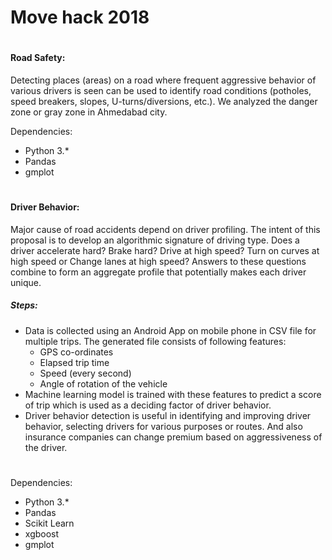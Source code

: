 # Move hack 2018
#
#### Road Safety:
Detecting places (areas) on a road where frequent aggressive behavior of various drivers is seen can be used to identify road conditions (potholes, speed breakers, slopes, U-turns/diversions, etc.).
We analyzed the danger zone or gray zone in Ahmedabad city.

Dependencies:
  - Python 3.*
  - Pandas
  - gmplot

#
#
#### Driver Behavior:
Major cause of road accidents depend on driver profiling. The intent of this proposal is to develop an algorithmic signature of driving type. Does a driver accelerate hard? Brake hard? Drive at high speed? Turn on curves at high speed or Change lanes at high speed? Answers to these questions combine to form an aggregate profile that potentially makes each driver unique.
##### Steps:
  - Data is collected using an Android App on mobile phone in CSV file for multiple trips. The generated file consists of following features:
      - GPS co-ordinates
      - Elapsed trip time
      - Speed (every second)
      - Angle of rotation of the vehicle
  - Machine learning model is trained with these features to predict a score of trip which is used as a deciding factor of driver behavior.
  - Driver behavior detection is useful in identifying and improving driver behavior, selecting drivers for various purposes or routes. And also insurance companies can change premium based on aggressiveness of the driver.
#

Dependencies:
  - Python 3.*
  - Pandas
  - Scikit Learn
  - xgboost
  - gmplot
